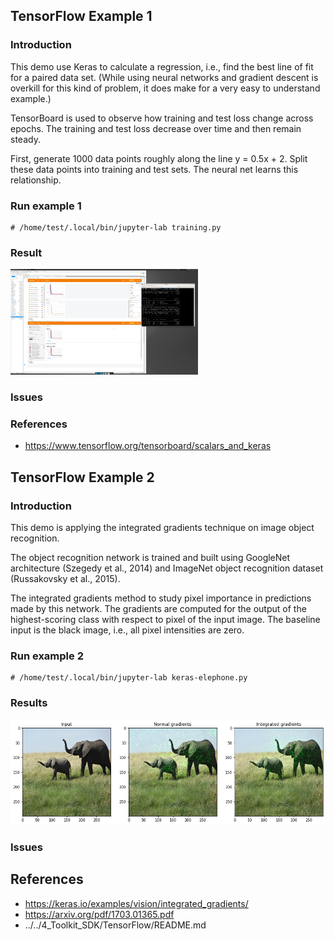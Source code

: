## TensorFlow Example 1

### Introduction

This demo use Keras to calculate a regression, i.e., find the best line of fit for a paired data set.
(While using neural networks and gradient descent is overkill for this kind of problem, it does make for a very easy to understand example.)

TensorBoard is used to observe how training and test loss change across epochs. The training and test loss decrease over time and then remain steady.

First, generate 1000 data points roughly along the line y = 0.5x + 2. Split these data points into training and test sets. The neural net learns this relationship.

### Run example 1
```
# /home/test/.local/bin/jupyter-lab training.py
```
### Result

<img src="./example1/loss-1-after.png" width="300">

### Issues
### References
  * https://www.tensorflow.org/tensorboard/scalars_and_keras

## TensorFlow Example 2
### Introduction
This demo is applying the integrated gradients technique on image object recognition. 

The object recognition network is trained and built using GoogleNet architecture (Szegedy
et al., 2014) and ImageNet object recognition dataset (Russakovsky et al., 2015). 

The integrated gradients method to study pixel importance in predictions made by this network. 
The gradients are computed for the output of the highest-scoring class with respect to pixel of the input image. 
The baseline input is the black image, i.e., all pixel intensities are zero.

### Run example 2
```
# /home/test/.local/bin/jupyter-lab keras-elephone.py 
```
### Results
<img src="./example2/integrated_gradients_9_1.png" width="900">

### Issues
## References
* https://keras.io/examples/vision/integrated_gradients/
* https://arxiv.org/pdf/1703.01365.pdf
* ../../4_Toolkit_SDK/TensorFlow/README.md

